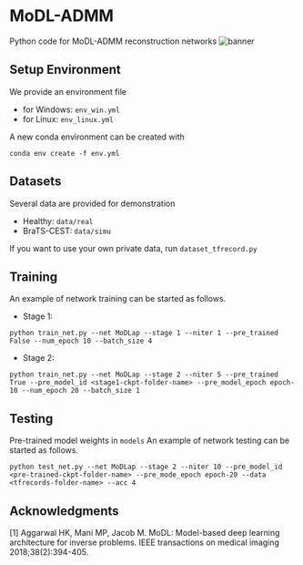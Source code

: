 # MoDL-ADMM
Python code for MoDL-ADMM reconstruction networks
![banner](https://github.com/8fanmao/MoDL-ADMM/blob/main/Architecture.png)

## Setup Environment
We provide an environment file 
- for Windows: `env_win.yml`
- for Linux: `env_linux.yml`

A new conda environment can be created with 
```
conda env create -f env.yml
```

## Datasets
Several data are provided for demonstration
- Healthy: `data/real`
- BraTS-CEST: `data/simu`

If you want to use your own private data, run `dataset_tfrecord.py`

## Training
An example of network training can be started as follows.
- Stage 1: 
```
python train_net.py --net MoDLap --stage 1 --niter 1 --pre_trained False --num_epoch 10 --batch_size 4
```
- Stage 2:
```
python train_net.py --net MoDLap --stage 2 --niter 5 --pre_trained True --pre_model_id <stage1-ckpt-folder-name> --pre_model_epoch epoch-10 --num_epoch 20 --batch_size 1
```

## Testing
Pre-trained model weights in `models`
An example of network testing can be started as follows.
```
python test_net.py --net MoDLap --stage 2 --niter 10 --pre_model_id <pre-trained-ckpt-folder-name> --pre_mode_epoch epoch-20 --data <tfrecords-folder-name> --acc 4
```

## Acknowledgments
[1] Aggarwal HK, Mani MP, Jacob M. MoDL: Model-based deep learning architecture for inverse problems. IEEE transactions on medical imaging 2018;38(2):394-405.

